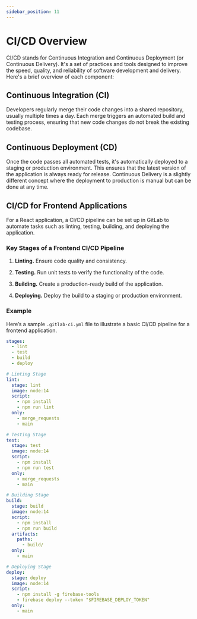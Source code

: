 ```yaml
---
sidebar_position: 11
---
```


# CI/CD Overview

CI/CD stands for Continuous Integration and Continuous Deployment (or Continuous
Delivery). It's a set of practices and tools designed to improve the speed,
quality, and reliability of software development and delivery. Here's a brief
overview of each component:

## Continuous Integration (CI)

Developers regularly merge their code changes into a shared repository, usually
multiple times a day. Each merge triggers an automated build and testing
process, ensuring that new code changes do not break the existing codebase.

## Continuous Deployment (CD)

Once the code passes all automated tests, it's automatically deployed to a
staging or production environment. This ensures that the latest version of the
application is always ready for release. Continuous Delivery is a slightly
different concept where the deployment to production is manual but can be done
at any time.

## CI/CD for Frontend Applications

For a React application, a CI/CD pipeline can be set up in GitLab to automate
tasks such as linting, testing, building, and deploying the application.

### Key Stages of a Frontend CI/CD Pipeline

1. **Linting.** Ensure code quality and consistency.

2. **Testing.** Run unit tests to verify the functionality of the code.

3. **Building.** Create a production-ready build of the application.

4. **Deploying.** Deploy the build to a staging or production environment.

### Example

Here’s a sample `.gitlab-ci.yml` file to illustrate a basic CI/CD pipeline for a
frontend application.

```yaml
stages:
  - lint
  - test
  - build
  - deploy

# Linting Stage
lint:
  stage: lint
  image: node:14
  script:
    - npm install
    - npm run lint
  only:
    - merge_requests
    - main

# Testing Stage
test:
  stage: test
  image: node:14
  script:
    - npm install
    - npm run test
  only:
    - merge_requests
    - main

# Building Stage
build:
  stage: build
  image: node:14
  script:
    - npm install
    - npm run build
  artifacts:
    paths:
      - build/
  only:
    - main

# Deploying Stage
deploy:
  stage: deploy
  image: node:14
  script:
    - npm install -g firebase-tools
    - firebase deploy --token "$FIREBASE_DEPLOY_TOKEN"
  only:
    - main
```
